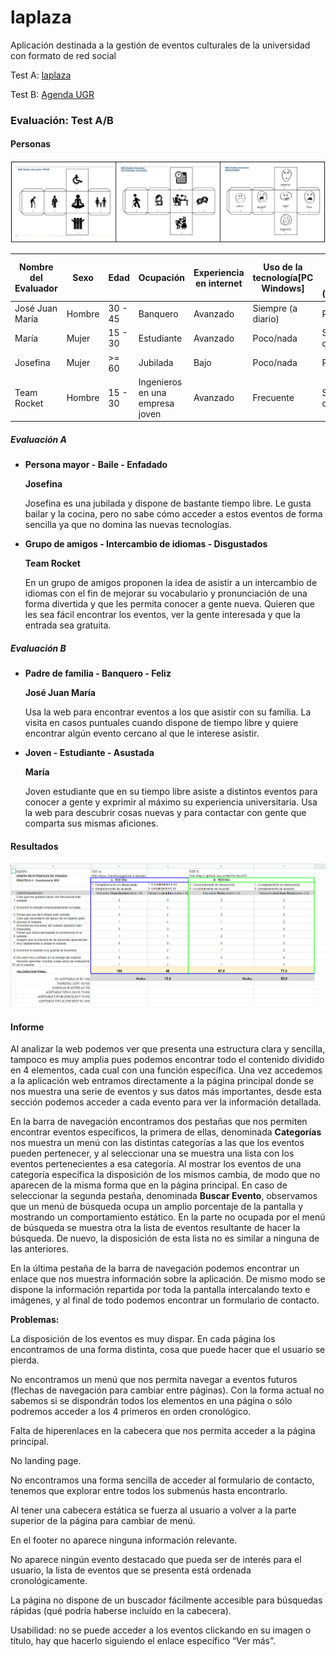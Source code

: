 # laplaza

Aplicación destinada a la gestión de eventos culturales de la universidad con formato de red social

Test A: [laplaza](https://davidbaug.github.io/laplaza/)

Test B: [Agenda UGR](https://github.com/adritec96/diu2019)



### Evaluación: Test A/B

#### Personas

![](./evaluacion/usuarios.PNG)

|Nombre del Evaluador|Sexo|Edad|Ocupación|Experiencia en internet|Uso de la tecnología[PC Windows]|Uso de tecnología [PC (MAC/Linux)]|Uso de tecnología [Movil (Android)]|Uso de tecnología [Movil (IOS/Nokia/WIndows)]|Uso de tecnología [Tablet]|Conocimiento / uso de agendas de ocio|
| ---- | ---- | ---- | ---- | ---- | ---- | ---- | ---- | ---- | ---- | :--- |
|José Juan María|Hombre| 30 - 45 |Banquero|Avanzado|Siempre (a diario)|Poco/nada|Frecuente|Poco/nada|Poco/nada|1|
|María|	Mujer|	15 - 30 |	Estudiante|	Avanzado|	Poco/nada|	Siempre (a diario)	|Poco/nada|	Siempre (a diario)|	Siempre (a diario)|	4|
|Josefina|	Mujer|	>= 60|	Jubilada|	Bajo|	Poco/nada|	Poco/nada|	Poco/nada|	Poco/nada|	Poco/nada|	1|
|Team Rocket|	Hombre|	15 - 30 |	Ingenieros en una empresa joven|	Avanzado|	Frecuente|	Siempre (a diario)|	Siempre (a diario)|	Siempre (a diario)|	A veces|	4|






##### **Evaluación A**

- **Persona mayor - Baile - Enfadado**

  **Josefina**

  Josefina es una jubilada y dispone de bastante tiempo libre. Le gusta bailar y la cocina, pero no sabe cómo acceder a estos eventos de forma sencilla ya que no domina las nuevas tecnologías.

- **Grupo de amigos - Intercambio de idiomas - Disgustados**

  **Team Rocket**

  En un grupo de amigos proponen la idea de asistir a un intercambio de idiomas con el fin de mejorar su vocabulario y pronunciación de una forma divertida y que les permita conocer a gente nueva. Quieren que les sea fácil encontrar los eventos, ver la gente interesada y que la entrada sea gratuita.

##### **Evaluación B**



- **Padre de familia - Banquero - Feliz** 

  **José Juan María**

  Usa la web para encontrar eventos a los que asistir con su familia. La visita en casos puntuales cuando dispone de tiempo libre y quiere encontrar algún evento cercano al que le interese asistir.

- **Joven - Estudiante - Asustada**

  **María**

  Joven estudiante que en su tiempo libre asiste a distintos eventos para conocer a gente y exprimir al máximo su experiencia universitaria. Usa la web para descubrir cosas nuevas y para contactar con gente que comparta sus mismas aficiones.



#### Resultados



![](./evaluacion/cuestionario.PNG)



#### **Informe**

Al analizar la web podemos ver que presenta una estructura clara y sencilla, tampoco es muy amplia pues podemos encontrar todo el contenido dividido en 4 elementos, cada cual con una función específica. Una vez accedemos a la aplicación web entramos directamente a la página principal donde se nos muestra una serie de eventos y sus datos más importantes, desde esta sección podemos acceder a cada evento para ver la información detallada.

En la barra de navegación encontramos dos pestañas que nos permiten encontrar eventos específicos, la primera de ellas, denominada **Categorías** nos muestra un menú con las distintas categorías a las que los eventos pueden pertenecer, y al seleccionar una se muestra una lista con los eventos pertenecientes a esa categoría. Al mostrar los eventos de una categoría específica la disposición de los mismos cambia, de modo que no aparecen de la misma forma que en la página principal. En caso de seleccionar la segunda pestaña, denominada **Buscar Evento**, observamos que un menú de búsqueda ocupa un amplio porcentaje de la pantalla y mostrando un comportamiento estático. En la parte no ocupada por el menú de búsqueda se muestra otra la lista de eventos resultante de hacer la búsqueda. De nuevo, la disposición de esta lista no es similar a ninguna de las anteriores.

En la última pestaña de la barra de navegación podemos encontrar un enlace que nos muestra información sobre la aplicación. De mismo modo se dispone la información repartida por toda la pantalla intercalando texto e imágenes, y al final de todo podemos encontrar un formulario de contacto.

**Problemas:**

La disposición de los eventos es muy dispar. En cada página los encontramos de una forma distinta, cosa que puede hacer que el usuario se pierda.

No encontramos un menú que nos permita navegar a eventos futuros (flechas de navegación para cambiar entre páginas). Con la forma actual no sabemos si se dispondrán todos los elementos en una página o sólo podremos acceder a los 4 primeros en orden cronológico.

Falta de hiperenlaces en la cabecera que nos permita acceder a la página principal.

No landing page.

No encontramos una forma sencilla de acceder al formulario de contacto, tenemos que explorar entre todos los submenús hasta encontrarlo.

Al tener una cabecera estática se fuerza al usuario a volver a la parte superior de la página para cambiar de menú.

En el footer no aparece ninguna información relevante.

No aparece ningún evento destacado que pueda ser de interés para el usuario, la lista de eventos que se presenta está ordenada cronológicamente.

La página no dispone de un buscador fácilmente accesible para búsquedas rápidas (qué podría haberse incluído en la cabecera).

Usabilidad: no se puede acceder a los eventos clickando en su imagen o título, hay que hacerlo siguiendo el enlace específico “Ver más”.